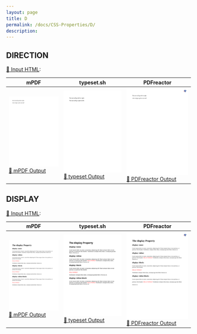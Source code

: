 ```yaml
---
layout: page
title: D
permalink: /docs/CSS-Properties/D/
description: 
---
```




## DIRECTION

[📄 Input HTML](/html/CSS%20Properties/D/direction.html):

| mPDF | typeset.sh | PDFreactor |
|---------|---------|---------|
| ![mPDF Preview](mpdf__html_CSS_Properties_D_direction.html.png) [📕 mPDF Output](mpdf__html_CSS_Properties_D_direction.html.pdf) | ![typeset Preview](typeset__html_CSS_Properties_D_direction.html.png) [📕 typeset Output](typeset__html_CSS_Properties_D_direction.html.pdf) | ![PDFreactor Preview](pdfreactor__html_CSS_Properties_D_direction.html.png) [📕 PDFreactor Output](pdfreactor__html_CSS_Properties_D_direction.html.pdf)

## DISPLAY

[📄 Input HTML](/html/CSS%20Properties/D/display.html):

| mPDF | typeset.sh | PDFreactor |
|---------|---------|---------|
| ![mPDF Preview](mpdf__html_CSS_Properties_D_display.html.png) [📕 mPDF Output](mpdf__html_CSS_Properties_D_display.html.pdf) | ![typeset Preview](typeset__html_CSS_Properties_D_display.html.png) [📕 typeset Output](typeset__html_CSS_Properties_D_display.html.pdf) | ![PDFreactor Preview](pdfreactor__html_CSS_Properties_D_display.html.png) [📕 PDFreactor Output](pdfreactor__html_CSS_Properties_D_display.html.pdf)


